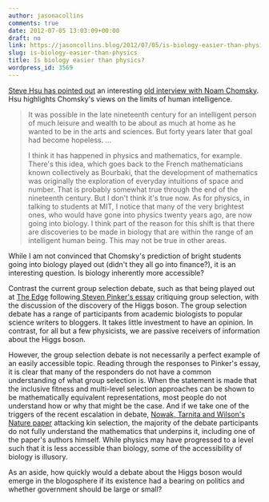 ```yaml
---
author: jasonacollins
comments: true
date: 2012-07-05 13:03:09+00:00
draft: no
link: https://jasoncollins.blog/2012/07/05/is-biology-easier-than-physics/
slug: is-biology-easier-than-physics
title: Is biology easier than physics?
wordpress_id: 3569
---
```


[Steve Hsu has pointed out](http://infoproc.blogspot.com.au/2012/07/chomsky-genetic-barriers-to-scientific.html) an interesting [old interview with Noam Chomsky](http://www.chomsky.info/interviews/198311--.htm). Hsu highlights Chomsky's views on the limits of human intelligence.


<blockquote>It was possible in the late nineteenth century for an intelligent person of much leisure and wealth to be about as much at home as he wanted to be in the arts and sciences. But forty years later that goal had become hopeless. ...

I think it has happened in physics and mathematics, for example. There's this idea, which goes back to the French mathematicians known collectively as Bourbaki, that the development of mathematics was originally the exploration of everyday intuitions of space and number. That is probably somewhat true through the end of the nineteenth century. But I don't think it's true now. As for physics, in talking to students at MIT, I notice that many of the very brightest ones, who would have gone into physics twenty years ago, are now going into biology. I think part of the reason for this shift is that there are discoveries to be made in biology that are within the range of an intelligent human being. This may not be true in other areas.</blockquote>


While I am not convinced that Chomsky's prediction of bright students going into biology played out (didn't they all go into finance?), it is an interesting question. Is biology inherently more accessible?

Contrast the current group selection debate, such as that being played out at [The Edge](http://edge.org/conversation/the-false-allure-of-group-selection) following[ Steven Pinker's essay](https://jasoncollins.blog/2012/06/pinker-takes-on-group-selection/) critiquing group selection, with the discussion of the discovery of the Higgs boson. The group selection debate has a range of participants from academic biologists to popular science writers to bloggers. It takes little investment to have an opinion. In contrast, for all but a few physicists, we are passive receivers of information about the Higgs boson.

However, the group selection debate is not necessarily a perfect example of an easily accessible topic. Reading through the responses to Pinker's essay, it is clear that many of the responders do not have a common understanding of what group selection is. When the statement is made that the inclusive fitness and multi-level selection approaches can be shown to be mathematically equivalent representations, most people do not understand how or why that might be the case. And if we take one of the triggers of the recent escalation in debate, [Nowak, Tarnita and Wilson's Nature paper](http://www.nature.com/nature/journal/v466/n7310/full/nature09205.html) attacking kin selection, the majority of the debate participants do not fully understand the mathematics that underpins it, including one of the paper's authors himself. While physics may have progressed to a level such that it is less accessible than biology, some of the accessibility of biology is illusory.

As an aside, how quickly would a debate about the Higgs boson would emerge in the blogosphere if its existence had a bearing on politics and whether government should be large or small?
